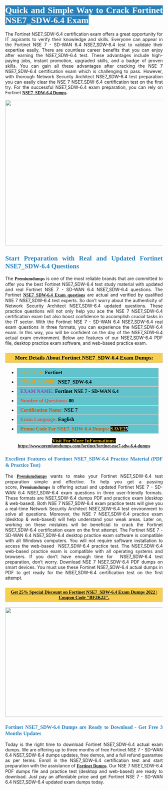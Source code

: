 <h1 style="text-align: justify;"><span style="color:#ffffff;"><span style="font-family:Georgia,serif;"><strong><span style="background-color:#2980b9;">Quick and Simple Way to Crack Fortinet NSE7_SDW-6.4 Exam</span></strong></span></span></h1>

<p style="text-align: justify;">The Fortinet NSE7_SDW-6.4 certification exam offers a great opportunity for IT aspirants to verify their knowledge and skills. Everyone can appear in the Fortinet NSE 7 - SD-WAN 6.4 NSE7_SDW-6.4 test to validate their expertise easily. There are countless career benefits that you can enjoy after earning the NSE7_SDW-6.4 test. These advantages include high-paying jobs, instant promotion, upgraded skills, and a badge of proven skills. You can gain all these advantages after cracking the NSE 7 NSE7_SDW-6.4 certification exam which is challenging to pass. However, with thorough Network Security Architect NSE7_SDW-6.4 test preparation you can easily clear the NSE 7 NSE7_SDW-6.4 certification test on the first try. For the successful NSE7_SDW-6.4 exam preparation, you can rely on Fortinet <span style="font-family:Georgia,serif;"><strong><a href="https://www.premiumdumps.com/fortinet/fortinet-nse7-sdw-6.4-dumps">NSE7_SDW-6.4 Dumps</a></strong></span>.</p>

<p style="text-align: center;"><a href="https://www.premiumdumps.com/fortinet/fortinet-nse7-sdw-6.4-dumps"><img alt="" src="https://i.imgur.com/KJGzbJ2.jpeg" style="width: 700px; height: 465px;" /></a></p>

<h2 style="text-align: justify;"><span style="color:#2980b9;"><span style="font-family:Georgia,serif;"><strong>Start Preparation with Real and Updated Fortinet NSE7_SDW-6.4 Questions</strong></span></span></h2>

<p style="text-align: justify;">The <span style="font-size:14px;"><span style="font-family:Georgia,serif;"><strong>Premiumdumps</strong></span></span> is one of the most reliable brands that are committed to offer you the best Fortinet NSE7_SDW-6.4 test study material with updated and real Fortinet NSE 7 - SD-WAN 6.4 NSE7_SDW-6.4 questions. The Fortinet <span style="font-family:Georgia,serif;"><strong><a href="https://www.premiumdumps.com/fortinet/fortinet-nse7-sdw-6.4-dumps">NSE7_SDW-6.4 Exam questions</a></strong></span> are actual and verified by qualified NSE 7 NSE7_SDW-6.4 test experts. So don’t worry about the authenticity of Network Security Architect NSE7_SDW-6.4 updated questions. These practice questions will not only help you ace the NSE 7 NSE7_SDW-6.4 certification exam but also boost confidence to accomplish crucial tasks in the IT sector. With the Fortinet NSE 7 - SD-WAN 6.4 NSE7_SDW-6.4 real exam questions in three formats, you can experience the NSE7_SDW-6.4 exam. In this way, you will be confident on the day of the NSE7_SDW-6.4 actual exam environment. Below are features of our NSE7_SDW-6.4 PDF file, desktop practice exam software, and web-based practice exam.</p>

<h3 style="background: #f7ce50; border: 1px solid rgb(204, 204, 204); padding: 5px 10px; text-align: center;"><span style="font-family:Georgia,serif;"><u><u><span style="color:#000000;"><span style="font-size:11pt"><span style="line-height:normal"><b><span style="font-size:13.0pt"><span cambria="">More Details About Fortinet NSE7_SDW-6.4 Exam Dumps:</span></span></b></span></span></span></u></u></span></h3>

<ul>
	<li style="margin:0cm 10pt">
	<div style="background:#61c4cd; border: 1px solid rgb(204, 204, 204); padding: 5px 10px; text-align: justify;"><span style="font-family:Georgia,serif;"><span style="font-size:11pt"><span style="line-height:normal"><b><span style="font-size:12.0pt"><span new="" roman="" times=""><span style="color:#f39c12;">VENDOR:</span> <span style="color:#000000;">Fortinet</span></span></span></b></span></span></span></div>
	</li>
	<li style="margin:0cm 10pt">
	<div style="background: #61c4cd; border: 1px solid rgb(204, 204, 204); padding: 5px 10px; text-align: justify;"><span style="font-family:Georgia,serif;"><span style="font-size:11pt"><span style="line-height:normal"><b><span style="font-size:12.0pt"><span new="" roman="" times=""><span style="color:#f39c12;">EXAM CCODE:</span> <span style="color:#000000;">NSE7_SDW-6.4</span></span></span></b></span></span></span></div>
	</li>
	<li style="margin:0cm 10pt">
	<div style="background: #61c4cd; border: 1px solid rgb(204, 204, 204); padding: 5px 10px; text-align: justify;"><span style="font-family:Georgia,serif;"><span style="font-size:11pt"><span style="line-height:normal"><b><span style="font-size:12.0pt"><span new="" roman="" times=""><span style="color:#8e44ad;">EXAM NAME:</span> <span style="color:#000000;">Fortinet NSE 7 - SD-WAN 6.4</span></span></span></b></span></span></span></div>
	</li>
	<li style="margin:0cm 10pt">
	<div style="background: #61c4cd; border: 1px solid rgb(204, 204, 204); padding: 5px 10px;"><span style="font-family:Georgia,serif;"><span style="font-size:11pt"><span style="line-height:normal"><b><span style="font-size:12.0pt"><span new="" roman="" times=""><span style="color:#e74c3c;">Number of Questions:</span><span style="color:#000000;"><span style="color:#f1c40f;"> </span>80</span></span></span></b></span></span></span></div>
	</li>
	<li style="margin:0cm 10pt">
	<div style="background: #61c4cd; border: 1px solid rgb(204, 204, 204); padding: 5px 10px; text-align: justify;"><span style="font-family:Georgia,serif;"><span style="font-size:11pt"><span style="line-height:normal"><b><span style="font-size:12.0pt"><span new="" roman="" times=""><span style="color:#d35400;">Certification Name:</span> NSE 7</span></span></b></span></span></span></div>
	</li>
	<li style="margin:0cm 10pt">
	<div style="background: #61c4cd; border: 1px solid rgb(204, 204, 204); padding: 5px 10px; text-align: justify;"><span style="font-family:Georgia,serif;"><span style="font-size:11pt"><span style="line-height:normal"><b><span style="font-size:12.0pt"><span new="" roman="" times=""><span style="color:#e74c3c;">Exam Language:</span> <span style="color:#000000;">English</span></span></span></b></span></span></span></div>
	</li>
	<li style="margin:0cm 10pt">
	<div style="background: #61c4cd; border: 1px solid rgb(204, 204, 204); padding: 5px 10px;"><span style="font-family:Georgia,serif;"><span style="font-size:11pt"><span style="line-height:normal"><b><span style="font-size:12.0pt"><span new="" roman="" times=""><span style="color:#d35400;">Promo Code For NSE7_SDW-6.4 Dumps:</span><span style="color:#f1c40f;"> <span style="background-color:#000000;">SAVE</span></span><span style="color:#ffffff;"><span style="background-color:#000000;">25</span></span></span></span></b></span></span></span></div>
	</li>
</ul>

<p style="text-align: center;"><span style="font-family:Georgia,serif;"><strong><span style="font-size:16px;"><span style="color:#f1c40f;"><span style="background-color:#000000;">Visit For More InFormations:</span></span></span> <a href="https://www.premiumdumps.com/fortinet/fortinet-nse7-sdw-6.4-dumps">https://www.premiumdumps.com/fortinet/fortinet-nse7-sdw-6.4-dumps</a></strong></span></p>

<h3 style="text-align: justify;"><span style="color:#2980b9;"><span style="font-family:Georgia,serif;"><strong><strong><strong>Excellent Features of Fortinet NSE7_SDW-6.4 Practice Material (PDF & Practice Test)</strong></strong></strong></span></span></h3>

<p style="text-align: justify;">The <a href="https://www.premiumdumps.com/"><span style="font-size:14px;"><span style="font-family:Georgia,serif;"><strong>Premiumdumps</strong></span></span></a> wants to make your Fortinet NSE7_SDW-6.4 test preparation simple and effective. To help you get a passing score, <span style="font-size:14px;"><span style="font-family:Georgia,serif;"><strong>Premiumdumps </strong></span></span>is offering actual and updated Fortinet NSE 7 - SD-WAN 6.4 NSE7_SDW-6.4 exam questions in three user-friendly formats. These formats are NSE7_SDW-6.4 dumps PDF and practice exam (desktop & web-based). Both NSE 7 NSE7_SDW-6.4 exam practice tests will give you a real-time Network Security Architect NSE7_SDW-6.4 test environment to solve all questions. Moreover, the NSE 7 NSE7_SDW-6.4 practice exam (desktop & web-based) will help understand your weak areas. Later on, working on these mistakes will be beneficial to crack the Fortinet NSE7_SDW-6.4 certification exam on the first attempt. The Fortinet NSE 7 - SD-WAN 6.4 NSE7_SDW-6.4 desktop practice exam software is compatible with all Windows computers. You will not require software installation to access the web-based  NSE7_SDW-6.4 practice test. The NSE7_SDW-6.4 web-based practice exam is compatible with all operating systems and browsers. If you don’t have enough time for  NSE7_SDW-6.4 test preparation, don’t worry. Download NSE 7 NSE7_SDW-6.4 PDF dumps on smart devices. You must use these Fortinet NSE7_SDW-6.4 actual dumps in PDF to get ready for the NSE7_SDW-6.4 certification test on the first attempt.</p>

<h3 style="background: rgb(247, 206, 80); border: 1px solid rgb(204, 204, 204); padding: 5px 10px; text-align: center;"><span style="font-family:Georgia,serif;"><u><span style="color:#000000;"><span style="font-size:11pt;"><span style="line-height:normal;"><b><span cambria="">Get 25% Special Discount on Fortinet NSE7_SDW-6.4 Exam Dumps 2022 | Coupon Code "BF2K22".</span></b></span></span></span></u></span></h3>

<p style="text-align: center;"><strong><strong><a href="https://www.premiumdumps.com/fortinet/fortinet-nse7-sdw-6.4-dumps"><img alt="" src="https://i.imgur.com/F18GQwv.jpeg" style="width: 700px; height: 350px;" /></a></strong></strong></p>

<h3 style="text-align: justify;"><strong><span style="color:#2980b9;"><span style="font-family:Georgia,serif;"><strong><strong><strong>Fortinet NSE7_SDW-6.4 Dumps are Ready to Download - Get Free 3 Months Updates</strong></strong></strong></span></span></strong></h3>

<p style="text-align: justify;">Today is the right time to download Fortinet NSE7_SDW-6.4 actual exam dumps. We are offering up to three months of free Fortinet NSE 7 - SD-WAN 6.4 NSE7_SDW-6.4 dumps updates, free demos, and a full refund guarantee as per terms. Enroll in the NSE7_SDW-6.4 certification test and start preparation with the assistance of <span style="font-family:Georgia,serif;"><strong><a href="https://www.premiumdumps.com/fortinet-exam-dumps">Fortinet Dumps</a></strong></span>. Our NSE 7 NSE7_SDW-6.4 PDF dumps file and practice test (desktop and web-based) are ready to download. Just pay an affordable price and get Fortinet NSE 7 - SD-WAN 6.4 NSE7_SDW-6.4 updated exam dumps today.</p>
